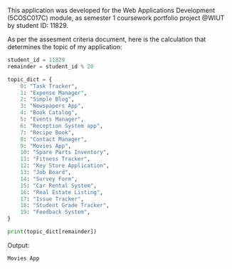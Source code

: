 This application was developed for the Web Applications Development (5COSC017C) module, as semester 1 coursework portfolio project @WIUT by student ID: 11829. 

As per the assesment criteria document, here is the calculation that determines the topic of my application:

```python
student_id = 11829
remainder = student_id % 20

topic_dict = {
    0: "Task Tracker",
    1: "Expense Manager",
    2: "Simple Blog",
    3: "Newspapers App",
    4: "Book Catalog",
    5: "Events Manager",
    6: "Reception System app",
    7: "Recipe Book",
    8: "Contact Manager",
    9: "Movies App",
    10: "Spare Parts Inventory",
    11: "Fitness Tracker",
    12: "Key Store Application",
    13: "Job Board",
    14: "Survey Form",
    15: "Car Rental System",
    16: "Real Estate Listing",
    17: "Issue Tracker",
    18: "Student Grade Tracker",
    19: "Feedback System",
}

print(topic_dict[remainder])
```

Output:

```
Movies App
```
